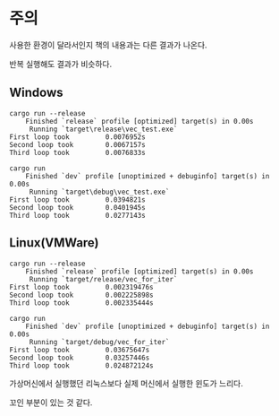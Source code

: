 # 주의

사용한 환경이 달라서인지 책의 내용과는 다른 결과가 나온다.

반복 실행해도 결과가 비슷하다.

## Windows

```nocode
cargo run --release
    Finished `release` profile [optimized] target(s) in 0.00s
     Running `target\release\vec_test.exe`
First loop took         0.0076952s
Second loop took        0.0067157s
Third loop took         0.0076833s
```

```nocode
cargo run
    Finished `dev` profile [unoptimized + debuginfo] target(s) in 0.00s
     Running `target\debug\vec_test.exe`
First loop took         0.0394821s
Second loop took        0.0401945s
Third loop took         0.0277143s
```

## Linux(VMWare)

```nocode
cargo run --release
    Finished `release` profile [optimized] target(s) in 0.00s
     Running `target/release/vec_for_iter`
First loop took         0.002319476s
Second loop took        0.002225898s
Third loop took         0.002335444s
```

```nocode
cargo run
    Finished `dev` profile [unoptimized + debuginfo] target(s) in 0.00s
     Running `target/debug/vec_for_iter`
First loop took         0.03675647s
Second loop took        0.03257446s
Third loop took         0.024872124s
```

가상머신에서 실행했던 리눅스보다 실제 머신에서 실행한 윈도가 느리다.

꼬인 부분이 있는 것 같다.
